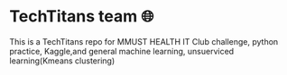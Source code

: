 # TechTitans team 🌐
This is a TechTitans repo for MMUST HEALTH IT Club challenge, python practice, Kaggle,and general machine learning, unsuerviced learning(Kmeans clustering)
